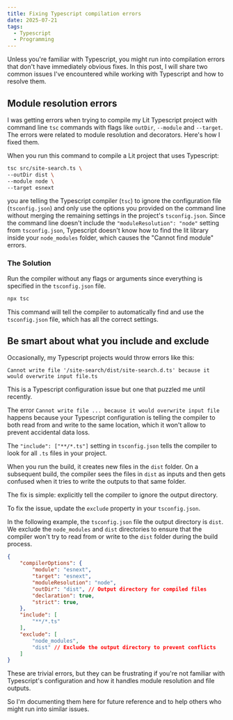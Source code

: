 ```yaml
---
title: Fixing Typescript compilation errors
date: 2025-07-21
tags:
  - Typescript
  - Programming
---
```


Unless you're familiar with Typescript, you might run into compilation errors that don't have immediately obvious fixes. In this post, I will share two common issues I've encountered while working with Typescript and how to resolve them.

## Module resolution errors

I was getting errors when trying to compile my Lit Typescript project with command line `tsc` commands with flags like `outDir`, `--module` and `--target`. The errors were related to module resolution and decorators. Here's how I fixed them.

When you run this command to compile a Lit project that uses Typescript:

```bash
tsc src/site-search.ts \
--outDir dist \
--module node \
--target esnext
```

you are telling the Typescript compiler (`tsc`) to ignore the configuration file (`tsconfig.json`) and only use the options you provided on the command line without merging the remaining settings in the project's `tsconfig.json`. Since the command line doesn't include the `"moduleResolution": "node"` setting from `tsconfig.json`, Typescript doesn't know how to find the lit library inside your `node_modules` folder, which causes the "Cannot find module" errors.

### The Solution

Run the compiler without any flags or arguments since everything is specified in the `tsconfig.json` file.

```bash
npx tsc
```

This command will tell the compiler to automatically find and use the `tsconfig.json` file, which has all the correct settings.

## Be smart about what you include and exclude

Occasionally, my Typescript projects would throw errors like this:

```text
Cannot write file '/site-search/dist/site-search.d.ts' because it would overwrite input file.ts
```

This is a Typescript configuration issue but one that puzzled me until recently.

The error `Cannot write file ... because it would overwrite input file` happens because your Typescript configuration is telling the compiler to both read from and write to the same location, which it won't allow to prevent accidental data loss.

The `"include": ["**/*.ts"]` setting in `tsconfig.json` tells the compiler to look for all `.ts` files in your project.

When you run the build, it creates new files in the `dist` folder. On a subsequent build, the compiler sees the files in `dist` as inputs and then gets confused when it tries to write the outputs to that same folder.

The fix is simple: explicitly tell the compiler to ignore the output directory.

To fix the issue, update the `exclude` property in your `tsconfig.json`.

In the following example, the `tsconfig.json` file the output directory is `dist`. We exclude the `node_modules` and `dist` directories to ensure that the compiler won't try to read from or write to the `dist` folder during the build process.

```json
{
	"compilerOptions": {
		"module": "esnext",
		"target": "esnext",
		"moduleResolution": "node",
		"outDir": "dist", // Output directory for compiled files
		"declaration": true,
		"strict": true,
	},
	"include": [
		"**/*.ts"
	],
	"exclude": [
		"node_modules",
		"dist" // Exclude the output directory to prevent conflicts
	]
}
```

These are trivial errors, but they can be frustrating if you're not familiar with Typescript's configuration and how it handles module resolution and file outputs.

So I'm documenting them here for future reference and to help others who might run into similar issues.
